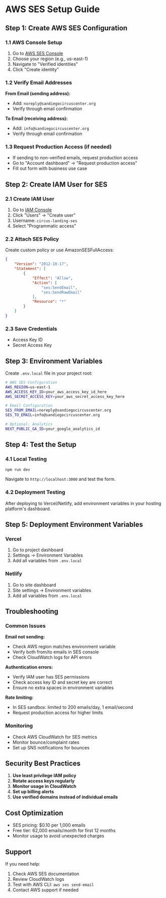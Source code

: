 # AWS SES Setup Guide

## Step 1: Create AWS SES Configuration

### 1.1 AWS Console Setup
1. Go to [AWS SES Console](https://console.aws.amazon.com/ses/)
2. Choose your region (e.g., us-east-1)
3. Navigate to "Verified identities"
4. Click "Create identity"

### 1.2 Verify Email Addresses
**From Email (sending address):**
- Add: `noreply@sandiegocircuscenter.org`
- Verify through email confirmation

**To Email (receiving address):**
- Add: `info@sandiegocircuscenter.org` 
- Verify through email confirmation

### 1.3 Request Production Access (if needed)
- If sending to non-verified emails, request production access
- Go to "Account dashboard" → "Request production access"
- Fill out form with business use case

## Step 2: Create IAM User for SES

### 2.1 Create IAM User
1. Go to [IAM Console](https://console.aws.amazon.com/iam/)
2. Click "Users" → "Create user"
3. Username: `circus-landing-ses`
4. Select "Programmatic access"

### 2.2 Attach SES Policy
Create custom policy or use AmazonSESFullAccess:

```json
{
    "Version": "2012-10-17",
    "Statement": [
        {
            "Effect": "Allow",
            "Action": [
                "ses:SendEmail",
                "ses:SendRawEmail"
            ],
            "Resource": "*"
        }
    ]
}
```

### 2.3 Save Credentials
- Access Key ID
- Secret Access Key

## Step 3: Environment Variables

Create `.env.local` file in your project root:

```bash
# AWS SES Configuration
AWS_REGION=us-east-1
AWS_ACCESS_KEY_ID=your_aws_access_key_id_here
AWS_SECRET_ACCESS_KEY=your_aws_secret_access_key_here

# Email Configuration
SES_FROM_EMAIL=noreply@sandiegocircuscenter.org
SES_TO_EMAIL=info@sandiegocircuscenter.org

# Optional: Analytics
NEXT_PUBLIC_GA_ID=your_google_analytics_id
```

## Step 4: Test the Setup

### 4.1 Local Testing
```bash
npm run dev
```
Navigate to `http://localhost:3000` and test the form.

### 4.2 Deployment Testing
After deploying to Vercel/Netlify, add environment variables in your hosting platform's dashboard.

## Step 5: Deployment Environment Variables

### Vercel
1. Go to project dashboard
2. Settings → Environment Variables
3. Add all variables from `.env.local`

### Netlify
1. Go to site dashboard
2. Site settings → Environment variables
3. Add all variables from `.env.local`

## Troubleshooting

### Common Issues

**Email not sending:**
- Check AWS region matches environment variable
- Verify both from/to emails in SES console
- Check CloudWatch logs for API errors

**Authentication errors:**
- Verify IAM user has SES permissions
- Check access key ID and secret key are correct
- Ensure no extra spaces in environment variables

**Rate limiting:**
- In SES sandbox: limited to 200 emails/day, 1 email/second
- Request production access for higher limits

### Monitoring
- Check AWS CloudWatch for SES metrics
- Monitor bounce/complaint rates
- Set up SNS notifications for bounces

## Security Best Practices

1. **Use least privilege IAM policy**
2. **Rotate access keys regularly**
3. **Monitor usage in CloudWatch**
4. **Set up billing alerts**
5. **Use verified domains instead of individual emails**

## Cost Optimization

- SES pricing: $0.10 per 1,000 emails
- Free tier: 62,000 emails/month for first 12 months
- Monitor usage to avoid unexpected charges

## Support

If you need help:
1. Check AWS SES documentation
2. Review CloudWatch logs
3. Test with AWS CLI: `aws ses send-email`
4. Contact AWS support if needed

